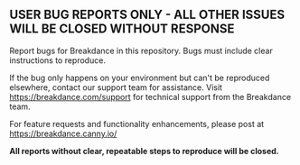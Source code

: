 ## USER BUG REPORTS ONLY - ALL OTHER ISSUES WILL BE CLOSED WITHOUT RESPONSE

Report bugs for Breakdance in this repository. Bugs must include clear instructions to reproduce.

If the bug only happens on your environment but can't be reproduced elsewhere, contact our support team for assistance. Visit https://breakdance.com/support for technical support from the Breakdance team.

For feature requests and functionality enhancements, please post at https://breakdance.canny.io/

**All reports without clear, repeatable steps to reproduce will be closed.**
